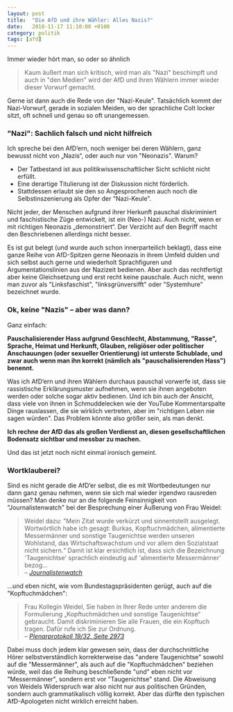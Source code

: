 ```yaml
---
layout: post
title:  "Die AfD und ihre Wähler: Alles Nazis?"
date:   2018-11-17 11:10:00 +0100
category: politik
tags: [afd]
---
```



Immer wieder hört man, so oder so ähnlich

> Kaum äußert man sich kritisch, wird man als "Nazi" beschimpft und auch in "den Medien" wird der AfD und ihren Wählern immer wieder dieser Vorwurf gemacht.

Gerne ist dann auch die Rede von der "Nazi-Keule". Tatsächlich kommt der Nazi-Vorwurf, gerade in sozialen Meiden, wo der sprachliche Colt locker sitzt, oft schnell und genau so oft unangemessen.

### "Nazi": Sachlich falsch und nicht hilfreich

Ich spreche bei den AfD’ern, noch weniger bei deren Wählern, ganz bewusst nicht von „Nazis“, oder auch nur von "Neonazis". Warum?
- Der Tatbestand ist aus politikwissenschaftlicher Sicht schlicht nicht erfüllt.
- Eine derartige Titulierung ist der Diskussion nicht förderlich.
- Stattdessen erlaubt sie den so Angesprochenen auch noch die Selbstinszenierung als Opfer der "Nazi-Keule".

Nicht jeder, der Menschen aufgrund ihrer Herkunft pauschal diskriminiert und faschistische Züge entwickelt, ist ein (Neo-) Nazi. Auch nicht, wenn er mit richtigen Neonazis „demonstriert“. Der Verzicht auf den Begriff macht den Beschriebenen allerdings nicht besser.

Es ist gut belegt (und wurde auch schon innerparteilich beklagt), dass eine ganze Reihe von AfD-Spitzen gerne Neonazis in ihrem Umfeld dulden und sich selbst auch gerne und wiederholt Sprachfiguren und Argumentationslinien aus der Nazizeit bedienen. Aber auch das rechtfertigt aber keine Gleichsetzung und erst recht keine pauschale. Auch nicht, wenn man zuvor als "Linksfaschist", "linksgrünversifft" oder "Systemhure" bezeichnet wurde.

### Ok, keine "Nazis" – aber was dann?

Ganz einfach:

**Pauschalisierender Hass aufgrund Geschlecht, Abstammung, "Rasse", Sprache, Heimat und Herkunft, Glauben, religiöser oder politischer Anschauungen (oder sexueller Orientierung) ist unterste Schublade, und zwar auch wenn man ihn korrekt (nämlich als "pauschalisierenden Hass") benennt.**

Was ich AfD’ern und ihren Wählern durchaus pauschal vorwerfe ist, dass sie rassistische Erklärungsmuster aufnehmen, wenn sie ihnen angeboten werden oder solche sogar aktiv bedienen. Und ich bin auch der Ansicht, dass viele von ihnen in Schmuddelecken wie der YouTube Kommentarspalte Dinge rauslassen, die sie wirklich vertreten, aber im "richtigen Leben nie sagen würden". Das Problem könnte also größer sein, als man denkt.

**Ich rechne der AfD das als großen Verdienst an, diesen gesellschaftlichen Bodensatz sichtbar und messbar zu machen.**

Und das ist jetzt noch nicht einmal ironisch gemeint.


### Wortklauberei?

Sind es nicht gerade die AfD‘er selbst, die es mit Wortbedeutungen nur dann ganz genau nehmen, wenn sie sich mal wieder irgendwo rausreden müssen? Man denke nur an die folgende Feinsinnigkeit von "Journalistenwatch" bei der Besprechung einer Äußerung von Frau Weidel:

> Weidel dazu: "Mein Zitat wurde verkürzt und sinnentstellt ausgelegt. Wortwörtlich habe ich gesagt: Burkas, Kopftuchmädchen, alimentierte Messermänner und sonstige Taugenichtse werden unseren Wohlstand, das Wirtschaftswachstum und vor allem den Sozialstaat nicht sichern.“ Damit ist klar ersichtlich ist, dass sich die Bezeichnung 'Taugenichtse' sprachlich eindeutig auf 'alimentierte Messermänner' bezog...
<br> _– [Journalistenwatch](https://www.journalistenwatch.com/2018/05/17/namentliche-abstimmung-im-bundestag-ueber-schaeuble-ruege-fuer-weidel/)_

...und eben nicht, wie vom Bundestagspräsidenten gerügt, auch auf die "Kopftuchmädchen":

> Frau  Kollegin  Weidel, Sie haben in Ihrer Rede unter anderem die Formulierung „Kopftuchmädchen und sonstige Taugenichtse“ gebraucht. Damit diskriminieren Sie alle Frauen, die ein Kopftuch tragen. Dafür rufe ich Sie zur Ordnung.
<br>_– [Plenarprotokoll 19/32, Seite 2973](http://dip21.bundestag.de/dip21/btp/19/19032.pdf)_

Dabei muss doch jedem klar gewesen sein, dass der durchschnittliche Hörer selbstverständlich korrekterweise das "andere Taugenichtse" sowohl auf die "Messermänner", als auch auf die "Kopftuchmädchen" beziehen würde, weil das die Reihung beschließende "und" eben nicht vor "Messermänner", sondern erst vor "Taugenichtse" stand. Die Abweisung von Weidels Widerspruch war also nicht nur aus politischen Gründen, sondern auch grammatikalisch völlig korrekt. Aber das dürfte den typischen AfD-Apologeten nicht wirklich erreicht haben.
